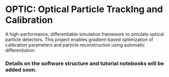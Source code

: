 # OPTIC: Optical Particle TrackIng and Calibration

A high-performance, differentiable simulation framework to simulate optical particle detectors. This project enables gradient-based optimization of calibration parameters and particle reconstruction using automatic differentiation.

### Details on the software structure and tutorial notebooks will be added soon.